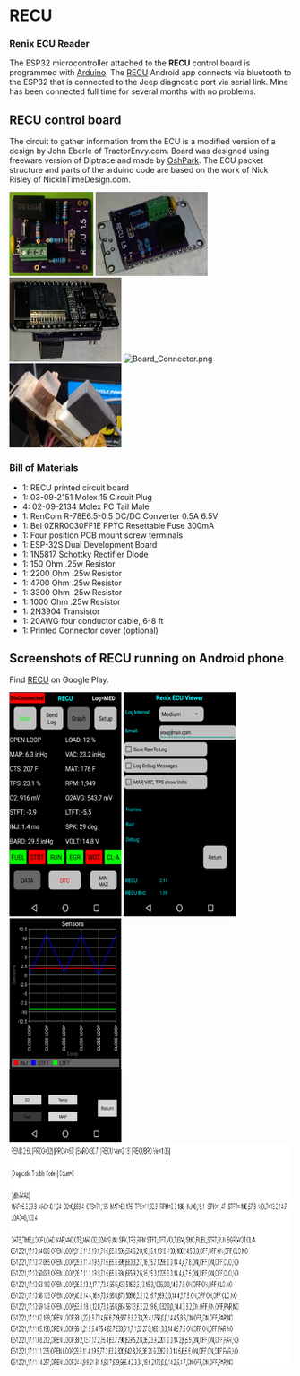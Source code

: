 # RECU    
### Renix ECU Reader

The ESP32 microcontroller attached to the **RECU** control board is programmed with [Arduino](https://www.arduino.cc). The [RECU](https://play.google.com/store/apps/details?id=cmarsoft.recu) Android app connects via bluetooth to the ESP32 that is connected to the Jeep diagnostic port via serial link. Mine has been connected full time for several months with no problems.

## RECU control board
The circuit to gather information from the ECU is a modified version of a design by John Eberle of TractorEnvy.com.  Board was designed using freeware version of Diptrace and made by [OshPark](https://oshpark.com/shared_projects/BllhAg80).  The ECU packet structure and parts of the arduino code are based on the work of Nick Risley of NickInTimeDesign.com.

<img src="readme/Board.png" alt="Board.png" width="150px" height="150px"> <img src="readme/Board_Assembly.png" alt="Board_Assembly.png" width="200px" height="150px">
<img src="readme/Board_Assembly2.png" alt="Board_Assembly2.png" width="200px" height="150px"> <img src="readme/Board_Connector.png" alt="Board_Connector.png" width="150px" height="150px"> <img src="readme/Board_Connector2.png" alt="Board_Connector2.png" width="200px" height="150px">

### Bill of Materials
* 1: RECU printed circuit board
* 1: 03-09-2151 Molex 15 Circuit Plug
* 4: 02-09-2134 Molex PC Tail Male
* 1: RenCom R-78E6.5-0.5 DC/DC Converter 0.5A 6.5V
* 1: Bel 0ZRR0030FF1E PPTC Resettable Fuse 300mA
* 1: Four position PCB mount screw terminals
* 1: ESP-32S Dual Development Board
* 1: 1N5817 Schottky Rectifier Diode
* 1: 150 Ohm .25w Resistor
* 1: 2200 Ohm .25w Resistor
* 1: 4700 Ohm .25w Resistor
* 1: 3300 Ohm .25w Resistor
* 1: 1000 Ohm .25w Resistor
* 1: 2N3904 Transistor
* 1: 20AWG four conductor cable, 6-8 ft
* 1: Printed Connector cover (optional)

## Screenshots of RECU running on Android phone
Find [RECU](https://play.google.com/store/apps/details?id=cmarsoft.recu) on Google Play.

<img src="readme/Screenshot_Main.png" alt="Main.png" width="200px" height="400px"> <img src="readme/Screenshot_Setup.png" alt="Setup.png" width="200px" height="400px"> <img src="readme/Screenshot_RECU_Chart1.png" alt="RECU_Chart1.png" width="200px" height="400px"> <img src="readme/RECU Drive Log.png" alt="RECU Drive Log.png" width="800px" height="400px">
